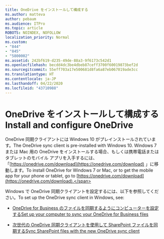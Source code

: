 ```yaml
---
title: OneDrive をインストールして構成する
ms.author: matteva
author: pebaum
ms.audience: ITPro
ms.topic: article
ROBOTS: NOINDEX, NOFOLLOW
localization_priority: Normal
ms.custom:
- "844"
- "845"
- "5800002"
ms.assetid: 242bf619-d235-49de-88a3-9f6173c542d1
ms.openlocfilehash: becdd4dc3be4dbeb87ceff3700f60019873bef2d
ms.sourcegitcommit: 55eff703a17e500681d8fa6a87eb067019ade3cc
ms.translationtype: HT
ms.contentlocale: ja-JP
ms.lasthandoff: 04/22/2020
ms.locfileid: "43710988"
---
```

# <a name="install-and-configure-onedrive"></a><span data-ttu-id="09b92-102">OneDrive をインストールして構成する</span><span class="sxs-lookup"><span data-stu-id="09b92-102">Install and configure OneDrive</span></span>

<span data-ttu-id="09b92-103">OneDrive 同期クライアントには Windows 10 がプレインストールされています。</span><span class="sxs-lookup"><span data-stu-id="09b92-103">The OneDrive sync client is pre-installed with Windows 10.</span></span> <span data-ttu-id="09b92-104">Windows 7 または Mac 用の OneDrive をインストールする場合、もしくは携帯電話またはタブレットのモバイル アプリを入手するには、「[https://onedrive.com/download](https://onedrive.com/download) 」に移動します。</span><span class="sxs-lookup"><span data-stu-id="09b92-104">To install OneDrive for Windows 7 or Mac, or to get the mobile app for your phone or tablet, go to [https://onedrive.com/download](https://onedrive.com/download).</span></span>
  
<span data-ttu-id="09b92-105">Windows で OneDrive 同期クライアントを設定するには、以下を参照してください。</span><span class="sxs-lookup"><span data-stu-id="09b92-105">To set up the OneDrive sync client in Windows, see:</span></span>
  
- [<span data-ttu-id="09b92-106">OneDrive for Business のファイルを同期するようにコンピューターを設定する</span><span class="sxs-lookup"><span data-stu-id="09b92-106">Set up your computer to sync your OneDrive for Business files</span></span>](https://go.microsoft.com/fwlink/?linkid=533375)

- [<span data-ttu-id="09b92-107">次世代の OneDrive 同期クライアントを使用して SharePoint ファイルを同期する</span><span class="sxs-lookup"><span data-stu-id="09b92-107">Sync SharePoint files with the new OneDrive sync client</span></span>](https://go.microsoft.com/fwlink/?linkid=871666)
